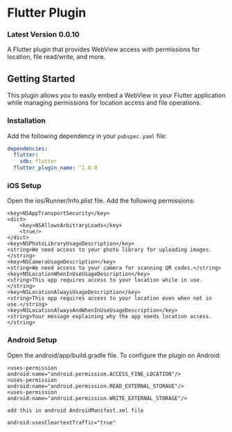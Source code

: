 # Flutter Plugin

### Latest Version 0.0.10

A Flutter plugin that provides WebView access with permissions for location, file read/write, and more.

## Getting Started

This plugin allows you to easily embed a WebView in your Flutter application while managing permissions for location access and file operations.

### Installation

Add the following dependency in your `pubspec.yaml` file:

```yaml
dependencies:
  flutter:
    sdk: flutter
  flutter_plugin_name: ^1.0.0
```

### iOS Setup

Open the ios/Runner/Info.plist file.
Add the following permissions:


```
<key>NSAppTransportSecurity</key>
<dict>
	<key>NSAllowsArbitraryLoads</key>
	<true/>
</dict>
<key>NSPhotoLibraryUsageDescription</key>
<string>We need access to your photo library for uploading images.</string>
<key>NSCameraUsageDescription</key>
<string>We need access to your camera for scanning QR codes.</string>
<key>NSLocationWhenInUseUsageDescription</key>
<string>This app requires access to your location while in use.</string>
<key>NSLocationAlwaysUsageDescription</key>
<string>This app requires access to your location even when not in use.</string>
<key>NSLocationAlwaysAndWhenInUseUsageDescription</key>
<string>Your message explaining why the app needs location access.</string>
```


### Android Setup

Open the android/app/build.gradle file.
To configure the plugin on Android:

```
<uses-permission android:name="android.permission.ACCESS_FINE_LOCATION"/>
<uses-permission android:name="android.permission.READ_EXTERNAL_STORAGE"/>
<uses-permission android:name="android.permission.WRITE_EXTERNAL_STORAGE"/>

add this in android AndroidManifest.xml file

android:usesCleartextTraffic="true"

```

